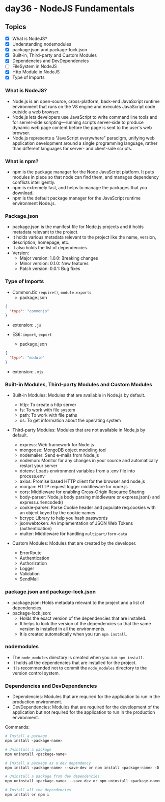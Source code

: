# day36 - NodeJS Fundamentals

## Topics

- [x] What is NodeJS?
- [x] Understanding nodemodules
- [x] package.json and package-lock.json
- [x] Built-in, Third-party and Custom Modules
- [x] Dependencies and DevDependencies
- [ ] FileSystem in NodeJS
- [x] Http Module in NodeJS
- [x] Type of Imports

### What is NodeJS?

- Node.js is an open-source, cross-platform, back-end JavaScript runtime environment that runs on the V8 engine and executes JavaScript code outside a web browser.
- Node.js lets developers use JavaScript to write command line tools and for server-side scripting—running scripts server-side to produce dynamic web page content before the page is sent to the user's web browser.
- Node.js represents a "JavaScript everywhere" paradigm, unifying web application development around a single programming language, rather than different languages for server- and client-side scripts.

### What is npm?

- npm is the package manager for the Node JavaScript platform. It puts modules in place so that node can find them, and manages dependency conflicts intelligently.
- npm is extremely fast, and helps to manage the packages that you download.
- npm is the default package manager for the JavaScript runtime environment Node.js.

### Package.json

- package.json is the manifest file for Node.js projects and it holds metadata relevant to the project.
- It holds various metadata relevant to the project like the name, version, description, homepage, etc.
- It also holds the list of dependencies.
- Version:
  - Major version: 1.0.0: Breaking changes
  - Minor version: 0.1.0: New features
  - Patch version: 0.0.1: Bug fixes

### Type of Imports

- CommonJS: `require()`, `module.exports`
  - package.json

```json
{
  "type": "commonjs"
}
```

- extension: `.js`

- ES6: `import`, `export`
  - package.json

```json
{
  "type": "module"
}
```

- extension: `.mjs`

### Built-in Modules, Third-party Modules and Custom Modules

- Built-in Modules: Modules that are available in Node.js by default.

  - http: To create a http server
  - fs: To work with file system
  - path: To work with file paths
  - os: To get information about the operating system

- Third-party Modules: Modules that are not available in Node.js by default.

  - express: Web framework for Node.js
  - mongoose: MongoDB object modeling tool
  - nodemailer: Send e-mails from Node.js
  - nodemon: Monitor for any changes in your source and automatically restart your server
  - dotenv: Loads environment variables from a .env file into process.env
  - axios: Promise based HTTP client for the browser and node.js
  - morgan: HTTP request logger middleware for node.js
  - cors: Middleware for enabling Cross-Origin Resource Sharing
  - body-parser: Node.js body parsing middleware or express.json() and express.urlencoded()
  - cookie-parser: Parse Cookie header and populate req.cookies with an object keyed by the cookie names
  - bcrypt: Library to help you hash passwords
  - jsonwebtoken: An implementation of JSON Web Tokens (authentication)
  - multer: Middleware for handling `multipart/form-data`

- Custom Modules: Modules that are created by the developer.
  - ErrorRoute
  - Authentication
  - Authorization
  - Logger
  - Validation
  - SendMail

### package.json and package-lock.json

- package.json: Holds metadata relevant to the project and a list of dependencies.
- package-lock.json:
  - Holds the exact version of the dependencies that are installed.
  - It helps to lock the version of the dependencies so that the same version is installed in all the environments.
  - It is created automatically when you run `npm install`.

### nodemodules

- The `node_modules` directory is created when you run `npm install`.
- It holds all the dependencies that are installed for the project.
- It is recommended not to commit the `node_modules` directory to the version control system.

### Dependencies and DevDependencies

- Dependencies: Modules that are required for the application to run in the production environment.
- DevDependencies: Modules that are required for the development of the application but not required for the application to run in the production environment.

Commands:

```bash
# Install a package
npm install <package-name>

# Uninstall a package
npm uninstall <package-name>

# Install a package as a dev dependency
npm install <package-name> --save-dev or npm install <package-name> -D

# Uninstall a package from dev dependencies
npm uninstall <package-name> --save-dev or npm uninstall <package-name> -D

# Install all the dependencies
npm install or npm i
```
